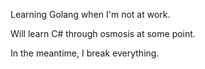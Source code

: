 Learning Golang when I'm not at work.

Will learn C# through osmosis at some point.

In the meantime, I break everything.
